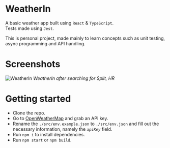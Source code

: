 # WeatherIn

A basic weather app built using `React` & `TypeScript`.  
Tests made using `Jest`.

This is personal project, made mainly to learn concepts such as unit testing, async programming and API handling.

# Screenshots

![WeatherIn](https://imgur.com/DyLS2Ut.png)
*WeatherIn after searching for Split, HR*

# Getting started

- Clone the repo.
- Go to [OpenWeatherMap](https://home.openweathermap.org/api_keys) and grab an API key.
- Rename the `./src/env.example.json` to `./src/env.json` and fill out the necessary information, namely the *`apiKey`* field.
- Run `npm i` to install dependencies.
- Run `npm start` or `npm build`.
